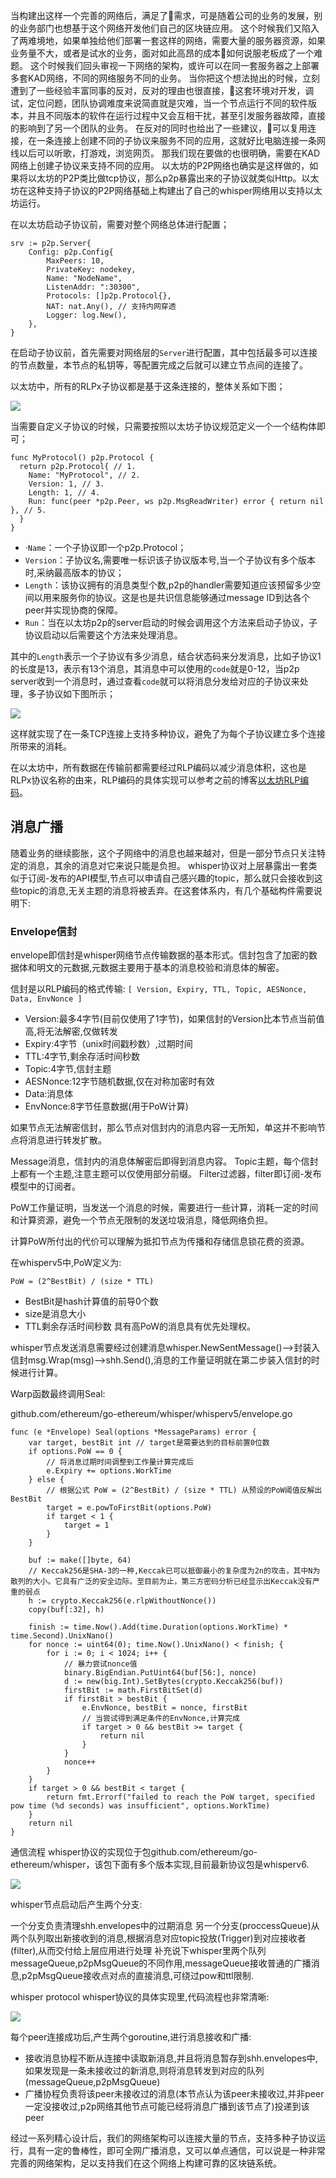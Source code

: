 当构建出这样一个完善的网络后，满足了需求，可是随着公司的业务的发展，别的业务部门也想基于这个网络开发他们自己的区块链应用。
这个时候我们又陷入了两难境地，如果单独给他们部署一套这样的网络，需要大量的服务器资源，如果业务量不大，或者是试水的业务，面对如此高昂的成本如何说服老板成了一个难题。
这个时候我们回头审视一下网络的架构，或许可以在同一套服务器之上部署多套KAD网络，不同的网络服务不同的业务。
当你把这个想法抛出的时候，立刻遭到了一些经验丰富同事的反对，反对的理由也很直接，这套环境对开发，调试，定位问题，团队协调难度来说简直就是灾难，当一个节点运行不同的软件版本，并且不同版本的软件在运行过程中又会互相干扰，甚至引发服务器故障，直接的影响到了另一个团队的业务。
在反对的同时也给出了一些建议，可以复用连接，在一条连接上创建不同的子协议来服务不同的应用，这就好比电脑连接一条网线以后可以听歌，打游戏，浏览网页。
那我们现在要做的也很明确，需要在KAD网络上创建子协议来支持不同的应用。
以太坊的P2P网络也确实是这样做的，如果将以太坊的P2P类比做tcp协议，那么p2p暴露出来的子协议就类似Http。以太坊在这种支持子协议的P2P网络基础上构建出了自己的whisper网络用以支持以太坊运行。

在以太坊启动子协议前，需要对整个网络总体进行配置；
```golang
srv := p2p.Server{
    Config: p2p.Config{
        MaxPeers: 10,
        PrivateKey: nodekey,
        Name: "NodeName",
        ListenAddr: ":30300",
        Protocols: []p2p.Protocol{},
        NAT: nat.Any(), // 支持内网穿透
        Logger: log.New(),
    },
}
```
在启动子协议前，首先需要对网络层的`Server`进行配置，其中包括最多可以连接的节点数量，本节点的私钥等，等配置完成之后就可以建立节点间的连接了。

以太坊中，所有的RLPx子协议都是基于这条连接的，整体关系如下图；

![](https://raw.githubusercontent.com/Ice-Storm/ice-storm.github.io/master/images/chapter_3/3_1.png)

当需要自定义子协议的时候，只需要按照以太坊子协议规范定义一个一个结构体即可；
```golang
func MyProtocol() p2p.Protocol {
  return p2p.Protocol{ // 1.
    Name: "MyProtocol", // 2.
    Version: 1, // 3.
    Length: 1, // 4.
    Run: func(peer *p2p.Peer, ws p2p.MsgReadWriter) error { return nil }, // 5.
  }
}
```
- ·`Name`：一个子协议即一个p2p.Protocol；
- `Version`：子协议名,需要唯一标识该子协议版本号,当一个子协议有多个版本时,采纳最高版本的协议；
- `Length`：该协议拥有的消息类型个数,p2p的handler需要知道应该预留多少空间以用来服务你的协议。这是也是共识信息能够通过message ID到达各个peer并实现协商的保障。
- `Run`：当在以太坊p2p的server启动的时候会调用这个方法来启动子协议，子协议启动以后需要这个方法来处理消息。

其中的`Length`表示一个子协议有多少消息，结合状态码来分发消息，比如子协议1的长度是13，表示有13个消息，其消息中可以使用的`code`就是0-12，当p2p server收到一个消息时，通过查看`code`就可以将消息分发给对应的子协议来处理，多子协议如下图所示；

![](https://raw.githubusercontent.com/Ice-Storm/ice-storm.github.io/master/images/chapter_3/3_2.png)

这样就实现了在一条TCP连接上支持多种协议，避免了为每个子协议建立多个连接所带来的消耗。

在以太坊中，所有数据在传输前都需要经过RLP编码以减少消息体积，这也是RLPx协议名称的由来，RLP编码的具体实现可以参考之前的博客[以太坊RLP编码](http://qyuan.top/2019/05/20/rlp/)。

## 消息广播
随着业务的继续膨胀，这个子网络中的消息也越来越对，但是一部分节点只关注特定的消息，其余的消息对它来说只能是负担。
whisper协议对上层暴露出一套类似于订阅-发布的API模型,节点可以申请自己感兴趣的topic，那么就只会接收到这些topic的消息,无关主题的消息将被丢弃。在这套体系内，有几个基础构件需要说明下:
### Envelope信封
envelope即信封是whisper网络节点传输数据的基本形式。信封包含了加密的数据体和明文的元数据,元数据主要用于基本的消息校验和消息体的解密。

信封是以RLP编码的格式传输:
`[ Version, Expiry, TTL, Topic, AESNonce, Data, EnvNonce ]`
- Version:最多4字节(目前仅使用了1字节)，如果信封的Version比本节点当前值高,将无法解密,仅做转发
- Expiry:4字节（unix时间戳秒数）,过期时间
- TTL:4字节,剩余存活时间秒数
- Topic:4字节,信封主题
- AESNonce:12字节随机数据,仅在对称加密时有效
- Data:消息体
- EnvNonce:8字节任意数据(用于PoW计算)

如果节点无法解密信封，那么节点对信封内的消息内容一无所知，单这并不影响节点将消息进行转发扩散。

Message消息，信封内的消息体解密后即得到消息内容。
Topic主题，每个信封上都有一个主题,注意主题可以仅使用部分前缀。
Filter过滤器，filter即订阅-发布模型中的订阅者。

PoW工作量证明，当发送一个消息的时候，需要进行一些计算，消耗一定的时间和计算资源，避免一个节点无限制的发送垃圾消息，降低网络负担。

计算PoW所付出的代价可以理解为抵扣节点为传播和存储信息锁花费的资源。

在whisperv5中,PoW定义为:
```
PoW = (2^BestBit) / (size * TTL)
```
- BestBit是hash计算值的前导0个数
- size是消息大小
- TTL剩余存活时间秒数
具有高PoW的消息具有优先处理权。

whisper节点发送消息需要经过创建消息whisper.NewSentMessage()—->封装入信封msg.Wrap(msg)—->shh.Send(),消息的工作量证明就在第二步装入信封的时候进行计算。

Warp函数最终调用Seal:

github.com/ethereum/go-ethereum/whisper/whisperv5/envelope.go
```golang
func (e *Envelope) Seal(options *MessageParams) error {
    var target, bestBit int // target是需要达到的目标前置0位数
    if options.PoW == 0 {
        // 将消息过期时间调整到工作量计算完成后
        e.Expiry += options.WorkTime
    } else {
        // 根据公式 PoW = (2^BestBit) / (size * TTL) 从预设的PoW阈值反解出BestBit
        target = e.powToFirstBit(options.PoW)
        if target < 1 {
            target = 1
        }
    }

    buf := make([]byte, 64)
    // Keccak256是SHA-3的一种,Keccak已可以抵御最小的复杂度为2n的攻击，其中N为散列的大小。它具有广泛的安全边际。至目前为止，第三方密码分析已经显示出Keccak没有严重的弱点
    h := crypto.Keccak256(e.rlpWithoutNonce())
    copy(buf[:32], h)

    finish := time.Now().Add(time.Duration(options.WorkTime) * time.Second).UnixNano()
    for nonce := uint64(0); time.Now().UnixNano() < finish; {
        for i := 0; i < 1024; i++ {
            // 暴力尝试nonce值
            binary.BigEndian.PutUint64(buf[56:], nonce)
            d := new(big.Int).SetBytes(crypto.Keccak256(buf))
            firstBit := math.FirstBitSet(d)
            if firstBit > bestBit {
                e.EnvNonce, bestBit = nonce, firstBit
                // 当尝试得到满足条件的EnvNonce,计算完成
                if target > 0 && bestBit >= target {
                    return nil
                }
            }
            nonce++
        }
    }
    if target > 0 && bestBit < target {
        return fmt.Errorf("failed to reach the PoW target, specified pow time (%d seconds) was insufficient", options.WorkTime)
    }
    return nil
}
```
通信流程
whisper协议的实现位于包github.com/ethereum/go-ethereum/whisper，该包下面有多个版本实现,目前最新协议包是whisperv6.

![](https://raw.githubusercontent.com/Ice-Storm/ice-storm.github.io/master/images/chapter_3/3_3.png)

whisper节点启动后产生两个分支:

一个分支负责清理shh.envelopes中的过期消息
另一个分支(proccessQueue)从两个队列取出新接收到的消息,根据消息对应topic投放(Trigger)到对应接收者(filter),从而交付给上层应用进行处理
补充说下whisper里两个队列messageQueue,p2pMsgQueue的不同作用,messageQueue接收普通的广播消息,p2pMsgQueue接收点对点的直接消息,可绕过pow和ttl限制.

whisper protocol
whisper协议的具体实现里,代码流程也非常清晰:

![](https://raw.githubusercontent.com/Ice-Storm/ice-storm.github.io/master/images/chapter_3/3_4.png)

每个peer连接成功后,产生两个goroutine,进行消息接收和广播:
- 接收消息协程不断从连接中读取新消息,并且将消息暂存到shh.envelopes中,如果发现是一条未接收过的新消息,则将消息转发到对应的队列(messageQueue,p2pMsgQueue)
- 广播协程负责将该peer未接收过的消息(本节点认为该peer未接收过,并非peer一定没接收过,p2p网络其他节点可能已经将消息广播到该节点了)投递到该peer

经过一系列精心设计后，我们的网络架构可以连接大量的节点，支持多种子协议运行，具有一定的鲁棒性，即可全网广播消息，又可以单点通信，可以说是一种非常完善的网络架构，足以支持我们在这个网络上构建可靠的区块链系统。